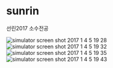 # sunrin
선린2017 소수전공 

![simulator screen shot 2017 1 4 5 19 28](https://cloud.githubusercontent.com/assets/14178846/21635660/41f14f2a-d2a2-11e6-92b3-25d022130214.png)
![simulator screen shot 2017 1 4 5 19 32](https://cloud.githubusercontent.com/assets/14178846/21635661/41f4e4be-d2a2-11e6-96b8-6fa22dd776be.png)
![simulator screen shot 2017 1 4 5 19 35](https://cloud.githubusercontent.com/assets/14178846/21635662/41f5c2ee-d2a2-11e6-8db6-73e6437b87ff.png)
![simulator screen shot 2017 1 4 5 19 43](https://cloud.githubusercontent.com/assets/14178846/21635663/41fb9c0a-d2a2-11e6-82d8-9fc25b81f786.png)
